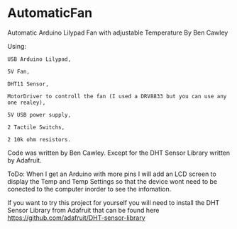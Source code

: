 # AutomaticFan
 Automatic Arduino Lilypad Fan with adjustable Temperature
 By Ben Cawley
  
 Using:
 	
	USB Arduino Lilypad,
 
 	5V Fan,
 
 	DHT11 Sensor,
 
 	MotorDriver to controll the fan (I used a DRV8833 but you can use any one realey),
 
 	5V USB power supply,
 
 	2 Tactile Switchs,
 
 	2 10k ohm resistors.
  
 Code was written by Ben Cawley.
 Except for the DHT Sensor Library written by Adafruit.

  ToDo:
    When I get an Arduino with more pins I will add an LCD screen to display the Temp and Temp Settings so that the
    device wont need to be conected to the computer inorder to see the infomation.
    
If you want to try this project for yourself you will need to install the DHT Sensor Library from Adafruit 
that can be found here https://github.com/adafruit/DHT-sensor-library
